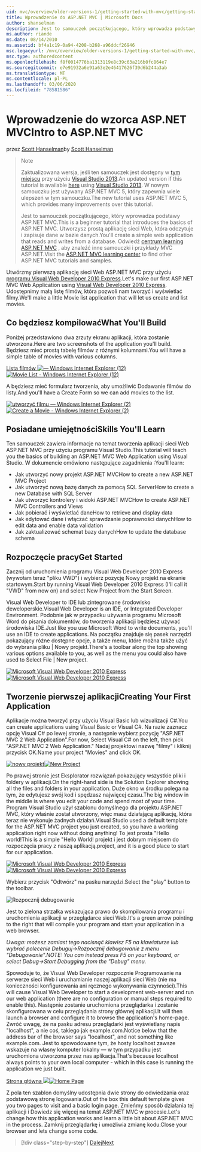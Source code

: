 ```yaml
---
uid: mvc/overview/older-versions-1/getting-started-with-mvc/getting-started-with-mvc-part1
title: Wprowadzenie do ASP.NET MVC | Microsoft Docs
author: shanselman
description: Jest to samouczek początkującego, który wprowadza podstawy ASP.NET MVC. Utwórz prostą aplikację sieci Web, która odczytuje i zapisuje dane w bazie danych.
ms.author: riande
ms.date: 08/14/2010
ms.assetid: bf4a1c19-0a94-4208-b268-a96ddcf26946
msc.legacyurl: /mvc/overview/older-versions-1/getting-started-with-mvc/getting-started-with-mvc-part1
msc.type: authoredcontent
ms.openlocfilehash: f8f0014776ba1313119e8c39c63a216b0fc864e7
ms.sourcegitcommit: e7e91932a6e91a63e2e46417626f39d6b244a3ab
ms.translationtype: MT
ms.contentlocale: pl-PL
ms.lasthandoff: 03/06/2020
ms.locfileid: "78581586"
---
```

# <a name="intro-to-aspnet-mvc"></a><span data-ttu-id="331fe-104">Wprowadzenie do wzorca ASP.NET MVC</span><span class="sxs-lookup"><span data-stu-id="331fe-104">Intro to ASP.NET MVC</span></span>

<span data-ttu-id="331fe-105">przez [Scott Hanselman](https://github.com/shanselman)</span><span class="sxs-lookup"><span data-stu-id="331fe-105">by [Scott Hanselman](https://github.com/shanselman)</span></span>

> > [!NOTE]
> > <span data-ttu-id="331fe-106">Zaktualizowana wersja, jeśli ten samouczek jest dostępny w [tym miejscu](../../getting-started/introduction/getting-started.md) przy użyciu [Visual Studio 2013](https://my.visualstudio.com/Downloads?q=visual%20studio%202013).</span><span class="sxs-lookup"><span data-stu-id="331fe-106">An updated version if this tutorial is available [here](../../getting-started/introduction/getting-started.md) using [Visual Studio 2013](https://my.visualstudio.com/Downloads?q=visual%20studio%202013).</span></span> <span data-ttu-id="331fe-107">W nowym samouczku jest używany ASP.NET MVC 5, który zapewnia wiele ulepszeń w tym samouczku.</span><span class="sxs-lookup"><span data-stu-id="331fe-107">The new tutorial uses ASP.NET MVC 5, which provides many improvements over this tutorial.</span></span>
>
>
> <span data-ttu-id="331fe-108">Jest to samouczek początkującego, który wprowadza podstawy ASP.NET MVC.</span><span class="sxs-lookup"><span data-stu-id="331fe-108">This is a beginner tutorial that introduces the basics of ASP.NET MVC.</span></span> <span data-ttu-id="331fe-109">Utworzysz prostą aplikację sieci Web, która odczytuje i zapisuje dane w bazie danych.</span><span class="sxs-lookup"><span data-stu-id="331fe-109">You'll create a simple web application that reads and writes from a database.</span></span> <span data-ttu-id="331fe-110">Odwiedź [centrum learning ASP.NET MVC](../../../index.md) , aby znaleźć inne samouczki i przykłady MVC ASP.NET.</span><span class="sxs-lookup"><span data-stu-id="331fe-110">Visit the [ASP.NET MVC learning center](../../../index.md) to find other ASP.NET MVC tutorials and samples.</span></span>

<span data-ttu-id="331fe-111">Utwórzmy pierwszą aplikację sieci Web ASP.NET MVC przy użyciu [programu Visual Web Developer 2010 Express](https://www.microsoft.com/express/Web/).</span><span class="sxs-lookup"><span data-stu-id="331fe-111">Let's make our first ASP.NET MVC Web Application using [Visual Web Developer 2010 Express](https://www.microsoft.com/express/Web/).</span></span> <span data-ttu-id="331fe-112">Udostępnimy małą listę filmów, która pozwoli nam tworzyć i wyświetlać filmy.</span><span class="sxs-lookup"><span data-stu-id="331fe-112">We'll make a little Movie list application that will let us create and list movies.</span></span>

## <a name="what-youll-build"></a><span data-ttu-id="331fe-113">Co będziesz kompilować</span><span class="sxs-lookup"><span data-stu-id="331fe-113">What You'll Build</span></span>

<span data-ttu-id="331fe-114">Poniżej przedstawiono dwa zrzuty ekranu aplikacji, która zostanie utworzona.</span><span class="sxs-lookup"><span data-stu-id="331fe-114">Here are two screenshots of the application you'll build.</span></span> <span data-ttu-id="331fe-115">Będziesz mieć prostą tabelę filmów z różnymi kolumnami.</span><span class="sxs-lookup"><span data-stu-id="331fe-115">You will have a simple table of movies with various columns.</span></span>

<span data-ttu-id="331fe-116">[Lista filmów ![— Windows Internet Explorer (12)](getting-started-with-mvc-part1/_static/image2.png)](getting-started-with-mvc-part1/_static/image1.png)</span><span class="sxs-lookup"><span data-stu-id="331fe-116">[![Movie List - Windows Internet Explorer (12)](getting-started-with-mvc-part1/_static/image2.png)](getting-started-with-mvc-part1/_static/image1.png)</span></span>

<span data-ttu-id="331fe-117">A będziesz mieć formularz tworzenia, aby umożliwić Dodawanie filmów do listy.</span><span class="sxs-lookup"><span data-stu-id="331fe-117">And you'll have a Create Form so we can add movies to the list.</span></span>

<span data-ttu-id="331fe-118">[![utworzyć filmu — Windows Internet Explorer (2)](getting-started-with-mvc-part1/_static/image4.png)](getting-started-with-mvc-part1/_static/image3.png)</span><span class="sxs-lookup"><span data-stu-id="331fe-118">[![Create a Movie - Windows Internet Explorer (2)](getting-started-with-mvc-part1/_static/image4.png)](getting-started-with-mvc-part1/_static/image3.png)</span></span>

## <a name="skills-youll-learn"></a><span data-ttu-id="331fe-119">Posiadane umiejętności</span><span class="sxs-lookup"><span data-stu-id="331fe-119">Skills You'll Learn</span></span>

<span data-ttu-id="331fe-120">Ten samouczek zawiera informacje na temat tworzenia aplikacji sieci Web ASP.NET MVC przy użyciu programu Visual Studio.</span><span class="sxs-lookup"><span data-stu-id="331fe-120">This tutorial will teach you the basics of building an ASP.NET MVC Web Application using Visual Studio.</span></span> <span data-ttu-id="331fe-121">W dokumencie omówiono następujące zagadnienia :</span><span class="sxs-lookup"><span data-stu-id="331fe-121">You'll learn:</span></span>

- <span data-ttu-id="331fe-122">Jak utworzyć nowy projekt ASP.NET MVC</span><span class="sxs-lookup"><span data-stu-id="331fe-122">How to create a new ASP.NET MVC Project</span></span>
- <span data-ttu-id="331fe-123">Jak utworzyć nową bazę danych za pomocą SQL Server</span><span class="sxs-lookup"><span data-stu-id="331fe-123">How to create a new Database with SQL Server</span></span>
- <span data-ttu-id="331fe-124">Jak utworzyć kontrolery i widoki ASP.NET MVC</span><span class="sxs-lookup"><span data-stu-id="331fe-124">How to create ASP.NET MVC Controllers and Views</span></span>
- <span data-ttu-id="331fe-125">Jak pobierać i wyświetlać dane</span><span class="sxs-lookup"><span data-stu-id="331fe-125">How to retrieve and display data</span></span>
- <span data-ttu-id="331fe-126">Jak edytować dane i włączać sprawdzanie poprawności danych</span><span class="sxs-lookup"><span data-stu-id="331fe-126">How to edit data and enable data validation</span></span>
- <span data-ttu-id="331fe-127">Jak zaktualizować schemat bazy danych</span><span class="sxs-lookup"><span data-stu-id="331fe-127">How to update the database schema</span></span>

## <a name="get-started"></a><span data-ttu-id="331fe-128">Rozpoczęcie pracy</span><span class="sxs-lookup"><span data-stu-id="331fe-128">Get Started</span></span>

<span data-ttu-id="331fe-129">Zacznij od uruchomienia programu Visual Web Developer 2010 Express (wywołam teraz "pliku VWD") i wybierz pozycję Nowy projekt na ekranie startowym.</span><span class="sxs-lookup"><span data-stu-id="331fe-129">Start by running Visual Web Developer 2010 Express (I'll call it "VWD" from now on) and select New Project from the Start Screen.</span></span>

<span data-ttu-id="331fe-130">Visual Web Developer to IDE lub zintegrowane środowisko deweloperskie.</span><span class="sxs-lookup"><span data-stu-id="331fe-130">Visual Web Developer is an IDE, or Integrated Developer Environment.</span></span> <span data-ttu-id="331fe-131">Podobnie jak w przypadku używania programu Microsoft Word do pisania dokumentów, do tworzenia aplikacji będziesz używać środowiska IDE.</span><span class="sxs-lookup"><span data-stu-id="331fe-131">Just like you use Microsoft Word to write documents, you'll use an IDE to create applications.</span></span> <span data-ttu-id="331fe-132">Na początku znajduje się pasek narzędzi pokazujący różne dostępne opcje, a także menu, które można także użyć do wybrania pliku | Nowy projekt.</span><span class="sxs-lookup"><span data-stu-id="331fe-132">There's a toolbar along the top showing various options available to you, as well as the menu you could also have used to Select File | New project.</span></span>

<span data-ttu-id="331fe-133">[![Microsoft Visual Web Developer 2010 Express](getting-started-with-mvc-part1/_static/image6.png)](getting-started-with-mvc-part1/_static/image5.png)</span><span class="sxs-lookup"><span data-stu-id="331fe-133">[![Microsoft Visual Web Developer 2010 Express](getting-started-with-mvc-part1/_static/image6.png)](getting-started-with-mvc-part1/_static/image5.png)</span></span>

## <a name="creating-your-first-application"></a><span data-ttu-id="331fe-134">Tworzenie pierwszej aplikacji</span><span class="sxs-lookup"><span data-stu-id="331fe-134">Creating Your First Application</span></span>

<span data-ttu-id="331fe-135">Aplikacje można tworzyć przy użyciu Visual Basic lub wizualizacji C#.</span><span class="sxs-lookup"><span data-stu-id="331fe-135">You can create applications using Visual Basic or Visual C#.</span></span> <span data-ttu-id="331fe-136">Na razie zaznacz opcję Visual C# po lewej stronie, a następnie wybierz pozycję "ASP.NET MVC 2 Web Application".</span><span class="sxs-lookup"><span data-stu-id="331fe-136">For now, Select Visual C# on the left, then pick "ASP.NET MVC 2 Web Application."</span></span> <span data-ttu-id="331fe-137">Nadaj projektowi nazwę "filmy" i kliknij przycisk OK.</span><span class="sxs-lookup"><span data-stu-id="331fe-137">Name your project "Movies" and click OK.</span></span>

<span data-ttu-id="331fe-138">[![nowy projekt](getting-started-with-mvc-part1/_static/image8.png)](getting-started-with-mvc-part1/_static/image7.png)</span><span class="sxs-lookup"><span data-stu-id="331fe-138">[![New Project](getting-started-with-mvc-part1/_static/image8.png)](getting-started-with-mvc-part1/_static/image7.png)</span></span>

<span data-ttu-id="331fe-139">Po prawej stronie jest Eksplorator rozwiązań pokazujący wszystkie pliki i foldery w aplikacji.</span><span class="sxs-lookup"><span data-stu-id="331fe-139">On the right-hand side is the Solution Explorer showing all the files and folders in your application.</span></span> <span data-ttu-id="331fe-140">Duże okno w środku polega na tym, że edytujesz swój kod i spędzasz najwięcej czasu.</span><span class="sxs-lookup"><span data-stu-id="331fe-140">The big window in the middle is where you edit your code and spend most of your time.</span></span> <span data-ttu-id="331fe-141">Program Visual Studio użył szablonu domyślnego dla projektu ASP.NET MVC, który właśnie został utworzony, więc masz działającą aplikację, która teraz nie wykonuje żadnych działań.</span><span class="sxs-lookup"><span data-stu-id="331fe-141">Visual Studio used a default template for the ASP.NET MVC project you just created, so you have a working application right now without doing anything!</span></span> <span data-ttu-id="331fe-142">To jest prosta "Hello world!</span><span class="sxs-lookup"><span data-stu-id="331fe-142">This is a simple "Hello World!</span></span> <span data-ttu-id="331fe-143">projekt i jest dobrym miejscem do rozpoczęcia pracy z naszą aplikacją.</span><span class="sxs-lookup"><span data-stu-id="331fe-143">project, and it is a good place to start for our application.</span></span>

<span data-ttu-id="331fe-144">[![Microsoft Visual Web Developer 2010 Express](getting-started-with-mvc-part1/_static/image10.png)](getting-started-with-mvc-part1/_static/image9.png)</span><span class="sxs-lookup"><span data-stu-id="331fe-144">[![Microsoft Visual Web Developer 2010 Express](getting-started-with-mvc-part1/_static/image10.png)](getting-started-with-mvc-part1/_static/image9.png)</span></span>

<span data-ttu-id="331fe-145">Wybierz przycisk "Odtwórz" na pasku narzędzi.</span><span class="sxs-lookup"><span data-stu-id="331fe-145">Select the "play" button to the toolbar.</span></span>

![Rozpocznij debugowanie](getting-started-with-mvc-part1/_static/image11.png)

<span data-ttu-id="331fe-147">Jest to zielona strzałka wskazująca prawo do skompilowania programu i uruchomienia aplikacji w przeglądarce sieci Web.</span><span class="sxs-lookup"><span data-stu-id="331fe-147">It's a green arrow pointing to the right that will compile your program and start your application in a web browser.</span></span>

<span data-ttu-id="331fe-148">*Uwaga: możesz zamiast tego nacisnąć klawisz F5 na klawiaturze lub wybrać polecenie Debuguj-&gt;Rozpocznij debugowanie z menu "Debugowanie".*</span><span class="sxs-lookup"><span data-stu-id="331fe-148">*NOTE: You can instead press F5 on your keyboard, or select Debug-&gt;Start Debugging from the "Debug" menu.*</span></span>

<span data-ttu-id="331fe-149">Spowoduje to, że Visual Web Developer rozpocznie Programowanie na serwerze sieci Web i uruchamianie naszej aplikacji sieci Web (nie ma konieczności konfigurowania ani ręcznego wykonywania czynności).</span><span class="sxs-lookup"><span data-stu-id="331fe-149">This will cause Visual Web Developer to start a development web-server and run our web application (there are no configuration or manual steps required to enable this).</span></span> <span data-ttu-id="331fe-150">Następnie zostanie uruchomiona przeglądarka i zostanie skonfigurowana w celu przeglądania strony głównej aplikacji.</span><span class="sxs-lookup"><span data-stu-id="331fe-150">It will then launch a browser and configure it to browse the application's home-page.</span></span> <span data-ttu-id="331fe-151">Zwróć uwagę, że na pasku adresu przeglądarki jest wyświetlany napis "localhost", a nie coś, takiego jak example.com.</span><span class="sxs-lookup"><span data-stu-id="331fe-151">Notice below that the address bar of the browser says "localhost", and not something like example.com.</span></span> <span data-ttu-id="331fe-152">Jest to spowodowane tym, że hosty localhost zawsze wskazuje na własny komputer lokalny — w tym przypadku jest uruchomiona utworzona przez nas aplikacja.</span><span class="sxs-lookup"><span data-stu-id="331fe-152">That's because localhost always points to your own local computer - which in this case is running the application we just built.</span></span>

<span data-ttu-id="331fe-153">[Strona główna ![](getting-started-with-mvc-part1/_static/image13.png)](getting-started-with-mvc-part1/_static/image12.png)</span><span class="sxs-lookup"><span data-stu-id="331fe-153">[![Home Page](getting-started-with-mvc-part1/_static/image13.png)](getting-started-with-mvc-part1/_static/image12.png)</span></span>

<span data-ttu-id="331fe-154">Z pola ten szablon domyślny udostępnia dwie strony do odwiedzania oraz podstawową stronę logowania.</span><span class="sxs-lookup"><span data-stu-id="331fe-154">Out of the box this default template gives you two pages to visit and a basic login page.</span></span> <span data-ttu-id="331fe-155">Zmieńmy sposób działania tej aplikacji i Dowiedz się więcej na temat ASP.NET MVC w procesie.</span><span class="sxs-lookup"><span data-stu-id="331fe-155">Let's change how this application works and learn a little bit about ASP.NET MVC in the process.</span></span> <span data-ttu-id="331fe-156">Zamknij przeglądarkę i umożliwia zmianę kodu.</span><span class="sxs-lookup"><span data-stu-id="331fe-156">Close your browser and lets change some code.</span></span>

> [!div class="step-by-step"]
> [<span data-ttu-id="331fe-157">Dalej</span><span class="sxs-lookup"><span data-stu-id="331fe-157">Next</span></span>](getting-started-with-mvc-part2.md)
